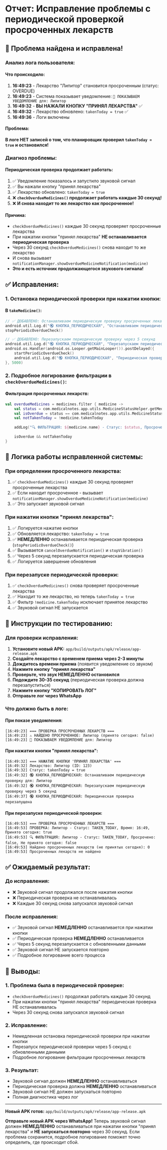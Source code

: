 # Отчет: Исправление проблемы с периодической проверкой просроченных лекарств

## 🚨 **Проблема найдена и исправлена!**

### **Анализ лога пользователя:**

#### **Что происходило:**
1. **16:49:23** - Лекарство "Липитор" становится просроченным (статус: OVERDUE)
2. **16:49:23** - Система показывает уведомление: `🔔 ПОКАЗЫВАЕМ УВЕДОМЛЕНИЕ для: Липитор`
3. **16:49:32** - **ВЫ НАЖАЛИ КНОПКУ "ПРИНЯЛ ЛЕКАРСТВА"** ✅
4. **16:49:32** - Лекарство обновлено: `takenToday = true` ✅
5. **16:49:36** - Логи включены

#### **Проблема:**
**В логе НЕТ записей о том, что планировщик проверил `takenToday = true` и остановился!**

### **Диагноз проблемы:**

#### **Периодическая проверка продолжает работать:**
1. ✅ Уведомление показалось и запустило звуковой сигнал
2. ✅ Вы нажали кнопку "принял лекарства" 
3. ✅ Лекарство обновлено: `takenToday = true`
4. ❌ **`checkOverdueMedicines()` продолжает работать каждые 30 секунд!**
5. ❌ **И снова находит то же лекарство как просроченное!**

#### **Причина:**
- `checkOverdueMedicines()` каждые 30 секунд проверяет просроченные лекарства
- При нажатии кнопки "принял лекарства" **НЕ останавливается периодическая проверка**
- Через 30 секунд `checkOverdueMedicines()` снова находит то же лекарство
- И снова вызывает `notificationManager.showOverdueMedicineNotification(medicine)`
- **Это и есть источник продолжающегося звукового сигнала!**

## ✅ **Исправления:**

### **1. Остановка периодической проверки при нажатии кнопки:**

#### **В `takeMedicine()`:**
```kotlin
// ✅ ДОБАВЛЕНО: Останавливаем периодическую проверку просроченных лекарств
android.util.Log.d("🔇 КНОПКА_ПЕРИОДИЧЕСКАЯ", "Останавливаем периодическую проверку для: ${medicine.name}")
stopPeriodicOverdueCheck()

// ✅ ДОБАВЛЕНО: Перезапускаем периодическую проверку через 5 секунд
android.util.Log.d("🔇 КНОПКА_ПЕРИОДИЧЕСКАЯ", "Перезапускаем периодическую проверку через 5 секунд")
android.os.Handler(android.os.Looper.getMainLooper()).postDelayed({
    startPeriodicOverdueCheck()
    android.util.Log.d("🔇 КНОПКА_ПЕРИОДИЧЕСКАЯ", "Периодическая проверка перезапущена")
}, 5000)
```

### **2. Подробное логирование фильтрации в `checkOverdueMedicines()`:**

#### **Фильтрация просроченных лекарств:**
```kotlin
val overdueMedicines = medicines.filter { medicine ->
    val status = com.medicalnotes.app.utils.MedicineStatusHelper.getMedicineStatus(medicine)
    val isOverdue = status == com.medicalnotes.app.utils.MedicineStatus.OVERDUE
    val notTakenToday = !medicine.takenToday
    
    addLog("🔍 ФИЛЬТРАЦИЯ: ${medicine.name} - Статус: $status, Просрочено: $isOverdue, Не принято сегодня: $notTakenToday")
    
    isOverdue && notTakenToday
}
```

## 🎯 **Логика работы исправленной системы:**

### **При определении просроченного лекарства:**
1. ✅ `checkOverdueMedicines()` каждые 30 секунд проверяет просроченные лекарства
2. ✅ Если находит просроченное - вызывает `notificationManager.showOverdueMedicineNotification(medicine)`
3. ✅ Это запускает звуковой сигнал

### **При нажатии кнопки "принял лекарства":**
1. ✅ Логируется нажатие кнопки
2. ✅ Обновляется лекарство: `takenToday = true`
3. ✅ **НЕМЕДЛЕННО** останавливается периодическая проверка (`stopPeriodicOverdueCheck()`)
4. ✅ Вызывается `cancelOverdueNotification()` и `stopVibration()`
5. ✅ Через 5 секунд перезапускается периодическая проверка
6. ✅ Логируется завершение обновления

### **При перезапуске периодической проверки:**
1. ✅ `checkOverdueMedicines()` снова проверяет просроченные лекарства
2. ✅ Находит то же лекарство, но теперь `takenToday = true`
3. ✅ Фильтр `!medicine.takenToday` исключает принятое лекарство
4. ✅ Звуковой сигнал НЕ запускается

## 📱 **Инструкции по тестированию:**

### **Для проверки исправления:**

1. **Установите новый APK:** `app/build/outputs/apk/release/app-release.apk`
2. **Создайте лекарство с временем приема через 2-3 минуты**
3. **Дождитесь времени приема** (появится уведомление со звуком)
4. **Нажмите кнопку "принял лекарства"**
5. **Проверьте, что звук НЕМЕДЛЕННО остановился**
6. **Подождите 30-35 секунд** (периодическая проверка должна перезапуститься)
7. **Нажмите кнопку "КОПИРОВАТЬ ЛОГ"**
8. **Отправьте лог через WhatsApp**

### **Что должно быть в логе:**

#### **При показе уведомления:**
```
[16:49:23] === ПРОВЕРКА ПРОСРОЧЕННЫХ ЛЕКАРСТВ ===
[16:49:23] ⚠️ НАЙДЕНО ПРОСРОЧЕННОЕ: Липитор (принято сегодня: false)
[16:49:23] 🔔 ПОКАЗЫВАЕМ УВЕДОМЛЕНИЕ для: Липитор
```

#### **При нажатии кнопки "принял лекарства":**
```
[16:49:32] === НАЖАТИЕ КНОПКИ 'ПРИНЯЛ ЛЕКАРСТВА' ===
[16:49:32] Лекарство: Липитор (ID: 123)
[16:49:32] Статус: takenToday = true
[16:49:32] 🔇 КНОПКА_ПЕРИОДИЧЕСКАЯ: Останавливаем периодическую проверку для: Липитор
[16:49:32] 🔇 КНОПКА_ПЕРИОДИЧЕСКАЯ: Перезапускаем периодическую проверку через 5 секунд
[16:49:37] 🔇 КНОПКА_ПЕРИОДИЧЕСКАЯ: Периодическая проверка перезапущена
```

#### **При перезапуске периодической проверки:**
```
[16:49:53] === ПРОВЕРКА ПРОСРОЧЕННЫХ ЛЕКАРСТВ ===
[16:49:53] ПРОВЕРКА: Липитор - Статус: TAKEN_TODAY, Время: 16:49, Принято сегодня: true
[16:49:53] 🔍 ФИЛЬТРАЦИЯ: Липитор - Статус: TAKEN_TODAY, Просрочено: false, Не принято сегодня: false
[16:49:53] Найдено просроченных лекарств (не принятых сегодня): 0
[16:49:53] Просроченных лекарств не найдено
```

## ✅ **Ожидаемый результат:**

### **До исправления:**
- ❌ Звуковой сигнал продолжался после нажатия кнопки
- ❌ Периодическая проверка не останавливалась
- ❌ Каждые 30 секунд снова запускался звуковой сигнал

### **После исправления:**
- ✅ Звуковой сигнал **НЕМЕДЛЕННО** останавливается при нажатии кнопки
- ✅ Периодическая проверка **НЕМЕДЛЕННО** останавливается
- ✅ Через 5 секунд перезапускается с обновленными данными
- ✅ Звуковой сигнал НЕ запускается повторно
- ✅ Подробное логирование всего процесса

## 🎯 **Выводы:**

### **1. Проблема была в периодической проверке:**
- `checkOverdueMedicines()` продолжал работать каждые 30 секунд
- При нажатии кнопки "принял лекарства" периодическая проверка НЕ останавливалась
- Через 30 секунд снова запускался звуковой сигнал

### **2. Исправление:**
- Немедленная остановка периодической проверки при нажатии кнопки
- Перезапуск периодической проверки через 5 секунд с обновленными данными
- Подробное логирование фильтрации просроченных лекарств

### **3. Результат:**
- Звуковой сигнал должен **НЕМЕДЛЕННО** останавливаться
- Периодическая проверка должна **НЕМЕДЛЕННО** останавливаться
- Звуковой сигнал НЕ должен запускаться повторно
- Полная диагностика через лог

---

**Новый APK готов:** `app/build/outputs/apk/release/app-release.apk`

**Отправьте новый APK через WhatsApp!** Теперь звуковой сигнал должен **НЕМЕДЛЕННО** останавливаться при нажатии кнопки "принял лекарства" и **НЕ запускаться повторно** через 30 секунд. Если проблема сохранится, подробное логирование поможет точно определить, где происходит сбой. 